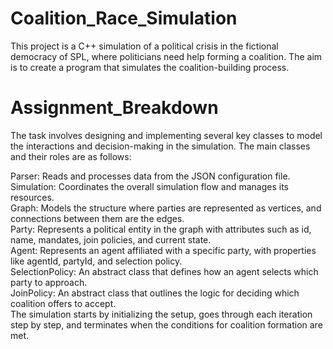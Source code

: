 # Coalition_Race_Simulation
This project is a C++ simulation of a political crisis in the fictional democracy of SPL, where politicians need help forming a coalition. The aim is to create a program that simulates the coalition-building process.

# Assignment_Breakdown
The task involves designing and implementing several key classes to model the interactions and decision-making in the simulation. The main classes and their roles are as follows:

Parser: Reads and processes data from the JSON configuration file.  
Simulation: Coordinates the overall simulation flow and manages its resources.  
Graph: Models the structure where parties are represented as vertices, and connections between them are the edges.  
Party: Represents a political entity in the graph with attributes such as id, name, mandates, join policies, and current state.  
Agent: Represents an agent affiliated with a specific party, with properties like agentId, partyId, and selection policy.  
SelectionPolicy: An abstract class that defines how an agent selects which party to approach.  
JoinPolicy: An abstract class that outlines the logic for deciding which coalition offers to accept.  
The simulation starts by initializing the setup, goes through each iteration step by step, and terminates when the conditions for coalition formation are met.  
